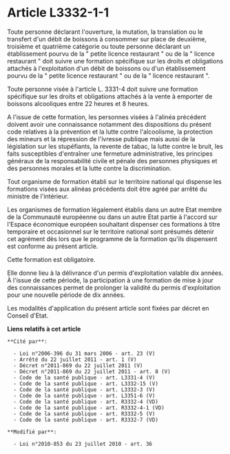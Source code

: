# Article L3332-1-1

Toute personne déclarant l'ouverture, la mutation, la translation ou le transfert d'un débit de boissons à consommer sur
place de deuxième, troisième et quatrième catégorie ou toute personne déclarant un établissement pourvu de la " petite
licence restaurant " ou de la " licence restaurant " doit suivre une formation spécifique sur les droits et obligations
attachés à l'exploitation d'un débit de boissons ou d'un établissement pourvu de la " petite licence restaurant " ou de la "
licence restaurant ". 

Toute personne visée à l'article L. 3331-4 doit suivre une formation spécifique sur les droits et obligations attachés à la
vente à emporter de boissons alcooliques entre 22 heures et 8 heures.

A l'issue de cette formation, les personnes visées à l'alinéa précédent doivent avoir une connaissance notamment des
dispositions du présent code relatives à la prévention et la lutte contre l'alcoolisme, la protection des mineurs et la
répression de l'ivresse publique mais aussi de la législation sur les stupéfiants, la revente de tabac, la lutte contre le
bruit, les faits susceptibles d'entraîner une fermeture administrative, les principes généraux de la responsabilité civile et
pénale des personnes physiques et des personnes morales et la lutte contre la discrimination. 

Tout organisme de formation établi sur le territoire national qui dispense les formations visées aux alinéas précédents doit
être agréé par arrêté du ministre de l'intérieur. 

Les organismes de formation légalement établis dans un autre Etat membre de la Communauté européenne ou dans un autre Etat
partie à l'accord sur l'Espace économique européen souhaitant dispenser ces formations à titre temporaire et occasionnel sur
le territoire national sont présumés détenir cet agrément dès lors que le programme de la formation qu'ils dispensent est
conforme au présent article. 

Cette formation est obligatoire. 

Elle donne lieu à la délivrance d'un permis d'exploitation valable dix années. À l'issue de cette période, la participation à
une formation de mise à jour des connaissances permet de prolonger la validité du permis d'exploitation pour une nouvelle
période de dix années. 

Les modalités d'application du présent article sont fixées par décret en Conseil d'Etat.

**Liens relatifs à cet article**

	**Cité par**:

	  - Loi n°2006-396 du 31 mars 2006 - art. 23 (V)
	  - Arrêté du 22 juillet 2011 - art. 1 (V)
	  - Décret n°2011-869 du 22 juillet 2011 (V)
	  - Décret n°2011-869 du 22 juillet 2011 - art. 8 (V)
	  - Code de la santé publique - art. L3331-4 (V)
	  - Code de la santé publique - art. L3332-15 (V)
	  - Code de la santé publique - art. L3332-3 (V)
	  - Code de la santé publique - art. L3351-6 (V)
	  - Code de la santé publique - art. R3332-4 (VD)
	  - Code de la santé publique - art. R3332-4-1 (VD)
	  - Code de la santé publique - art. R3332-5 (V)
	  - Code de la santé publique - art. R3332-7 (VD)

	**Modifié par**:

	  - Loi n°2010-853 du 23 juillet 2010 - art. 36
